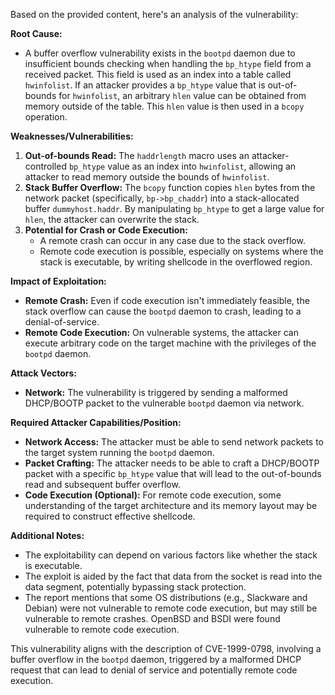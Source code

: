 Based on the provided content, here's an analysis of the vulnerability:

**Root Cause:**

- A buffer overflow vulnerability exists in the `bootpd` daemon due to insufficient bounds checking when handling the `bp_htype` field from a received packet. This field is used as an index into a table called `hwinfolist`. If an attacker provides a `bp_htype` value that is out-of-bounds for `hwinfolist`, an arbitrary `hlen` value can be obtained from memory outside of the table. This `hlen` value is then used in a `bcopy` operation.

**Weaknesses/Vulnerabilities:**

1.  **Out-of-bounds Read:** The `haddrlength` macro uses an attacker-controlled `bp_htype` value as an index into `hwinfolist`, allowing an attacker to read memory outside the bounds of `hwinfolist`.
2.  **Stack Buffer Overflow:** The `bcopy` function copies `hlen` bytes from the network packet (specifically, `bp->bp_chaddr`) into a stack-allocated buffer `dummyhost.haddr`. By manipulating `bp_htype` to get a large value for `hlen`, the attacker can overwrite the stack.
3.  **Potential for Crash or Code Execution:**
    -   A remote crash can occur in any case due to the stack overflow.
    -   Remote code execution is possible, especially on systems where the stack is executable, by writing shellcode in the overflowed region.

**Impact of Exploitation:**

- **Remote Crash:**  Even if code execution isn't immediately feasible, the stack overflow can cause the `bootpd` daemon to crash, leading to a denial-of-service.
-   **Remote Code Execution:** On vulnerable systems, the attacker can execute arbitrary code on the target machine with the privileges of the `bootpd` daemon.

**Attack Vectors:**

- **Network:** The vulnerability is triggered by sending a malformed DHCP/BOOTP packet to the vulnerable `bootpd` daemon via network.

**Required Attacker Capabilities/Position:**

-   **Network Access:** The attacker must be able to send network packets to the target system running the `bootpd` daemon.
-   **Packet Crafting:**  The attacker needs to be able to craft a DHCP/BOOTP packet with a specific `bp_htype` value that will lead to the out-of-bounds read and subsequent buffer overflow.
-   **Code Execution (Optional):** For remote code execution, some understanding of the target architecture and its memory layout may be required to construct effective shellcode.

**Additional Notes:**

-   The exploitability can depend on various factors like whether the stack is executable.
-   The exploit is aided by the fact that data from the socket is read into the data segment, potentially bypassing stack protection.
-   The report mentions that some OS distributions (e.g., Slackware and Debian) were not vulnerable to remote code execution, but may still be vulnerable to remote crashes. OpenBSD and BSDI were found vulnerable to remote code execution.

This vulnerability aligns with the description of CVE-1999-0798, involving a buffer overflow in the `bootpd` daemon, triggered by a malformed DHCP request that can lead to denial of service and potentially remote code execution.